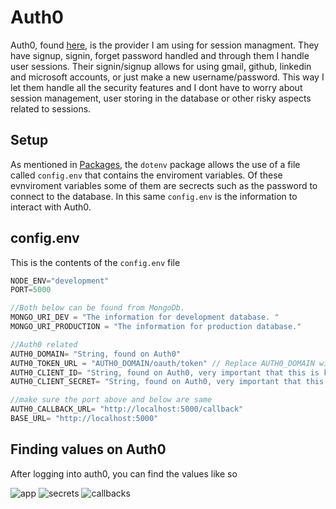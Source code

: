 # Auth0

Auth0, found [here](https://auth0.com/), is the provider I am using for session
managment. They have signup, signin, forget password handled and through them I
handle user sessions. Their signin/signup allows for using gmail, github,
linkedin and microsoft accounts, or just make a new username/password. This way
I let them handle all the security features and I dont have to worry about
session management, user storing in the database or other risky aspects related
to sessions.

## Setup

As mentioned in [Packages](/code_documentation/packages), the `dotenv` package allows the use of a file called `config.env` that contains the enviroment variables. Of these evnviroment variables some of them are secrects such as the password to connect to the database. In this same `config.env` is the information to interact with Auth0.

## config.env

This is the contents of the `config.env` file

```js
NODE_ENV="development"
PORT=5000

//Both below can be found from MongoDb.
MONGO_URI_DEV = "The information for development database. "
MONGO_URI_PRODUCTION = "The information for production database."

//Auth0 related
AUTH0_DOMAIN= "String, found on Auth0"
AUTH0_TOKEN_URL = "AUTH0_DOMAIN/oauth/token" // Replace AUTH0_DOMAIN with the value above
AUTH0_CLIENT_ID= "String, found on Auth0, very important that this is kept secrect"
AUTH0_CLIENT_SECRET= "String, found on Auth0, very important that this is kept secrect"

//make sure the port above and below are same
AUTH0_CALLBACK_URL= "http://localhost:5000/callback"
BASE_URL= "http://localhost:5000"
```

## Finding values on Auth0

After logging into auth0, you can find the values like so

![app](../../images/applications.png "Applications")
![secrets](../../images/secrets.png "Secerets")
![callbacks](../../images/callbacks.png "Callbacks")
